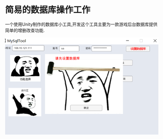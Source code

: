 # 简易的数据库操作工作
一个使用Unity制作的数据库小工具,开发这个工具主要为一款游戏后台数据库提供简单的增删改查功能.

![img](https://github.com/dlvguo/DataBaseTool/blob/master/Image/info.png)
